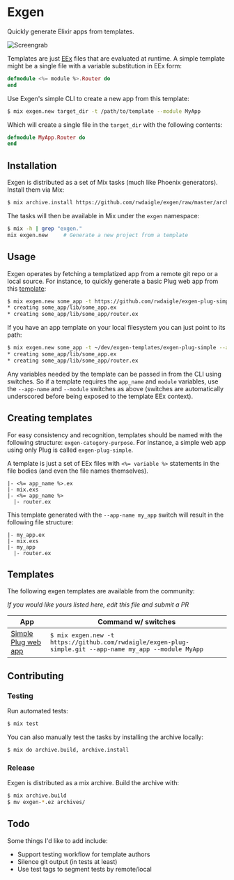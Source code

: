 # Exgen

Quickly generate Elixir apps from templates.

![Screengrab](http://share.ryandaigle.com/14mj6-20160921120503.gif)

Templates are just [EEx](http://elixir-lang.org/docs/stable/eex/EEx.html) files that are evaluated at runtime. A simple template might be a single file with a variable substitution in EEx form:

```elixir
defmodule <%= module %>.Router do
end
```

Use Exgen's simple CLI to create a new app from this template:

```bash
$ mix exgen.new target_dir -t /path/to/template --module MyApp
```

Which will create a single file in the `target_dir` with the following contents:

```elixir
defmodule MyApp.Router do
end
```

## Installation

Exgen is distributed as a set of Mix tasks (much like Phoenix generators). Install them via Mix:

```bash
$ mix archive.install https://github.com/rwdaigle/exgen/raw/master/archives/exgen-0.5.1.ez
```

The tasks will then be available in Mix under the `exgen` namespace:

```bash
$ mix -h | grep "exgen."
mix exgen.new     # Generate a new project from a template
```

## Usage

Exgen operates by fetching a templatized app from a remote git repo or a local source. For instance, to quickly generate a basic Plug web app from this [template](https://github.com/rwdaigle/exgen-plug-simple):

```bash
$ mix exgen.new some_app -t https://github.com/rwdaigle/exgen-plug-simple.git --app-name some_app --module SomeApp
* creating some_app/lib/some_app.ex
* creating some_app/lib/some_app/router.ex
```

If you have an app template on your local filesystem you can just point to its path:

```bash
$ mix exgen.new some_app -t ~/dev/exgen-templates/exgen-plug-simple --app-name some_app --module SomeApp
* creating some_app/lib/some_app.ex
* creating some_app/lib/some_app/router.ex
```

Any variables needed by the template can be passed in from the CLI using switches. So if a template requires the `app_name` and `module` variables, use the `--app-name` and `--module` switches as above (switches are automatically underscored before being exposed to the template EEx context).

## Creating templates

For easy consistency and recognition, templates should be named with the following structure: `exgen-category-purpose`. For instance, a simple web app using only Plug is called `exgen-plug-simple`.

A template is just a set of EEx files with `<%= variable %>` statements in the file bodies (and even the file names themselves).

```text
|- <%= app_name %>.ex
|- mix.exs
|- <%= app_name %>
  |- router.ex
```

This template generated with the `--app-name my_app` switch will result in the following file structure:

```text
|- my_app.ex
|- mix.exs
|- my_app
  |- router.ex
```

## Templates

The following exgen templates are available from the community:

_If you would like yours listed here, edit this file and submit a PR_

App | Command w/ switches
----|--------------------
[Simple Plug web app](https://github.com/rwdaigle/exgen-plug-simple) | `$ mix exgen.new -t https://github.com/rwdaigle/exgen-plug-simple.git --app-name my_app --module MyApp`

## Contributing

### Testing

Run automated tests:

```bash
$ mix test
```

You can also manually test the tasks by installing the archive locally:

```bash
$ mix do archive.build, archive.install
```

### Release

Exgen is distributed as a mix archive. Build the archive with:

```bash
$ mix archive.build
$ mv exgen-*.ez archives/
```

## Todo

Some things I'd like to add include:

* Support testing workflow for template authors
* Silence git output (in tests at least)
* Use test tags to segment tests by remote/local
